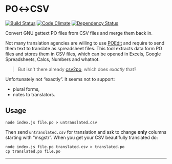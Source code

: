 PO↔CSV
======

[![Build Status](https://travis-ci.org/marek-saji/po-csv.svg)](https://travis-ci.org/marek-saji/po-csv)
[![Code Climate](https://codeclimate.com/github/marek-saji/po-csv/badges/gpa.svg)](https://codeclimate.com/github/marek-saji/po-csv)
[![Dependency Status](https://gemnasium.com/marek-saji/po-csv.svg)](https://gemnasium.com/marek-saji/po-csv)


Convert GNU gettext PO files from CSV files and merge them back in.

Not many translation agencies are willing to use [POEdit] and require to
send them text to translate as spreadsheet files. This tool extracts
data form PO files and stores them in CSV files, which can be opened in
Excels, Google Spreadsheets, Calcs, Numbers and whatnot.

> But isn't there already [csv2po], which does _exactly_ that?

Unfortunately not “exactly”. It seems not to support:

- plural forms,
- notes to translators.


Usage
-----

    node index.js file.po > untranslated.csv

Then send `untranslated.csv` for translation and ask to change **only**
columns starting with “msgstr”. When you get your CSV beautifully
translated do:

    node index.js file.po translated.csv > translated.po
    cp translated.po file.po


______
[POEdit]: http://poedit.net/
[csv2po]: http://translate-toolkit.readthedocs.org/en/latest/commands/csv2po.html
